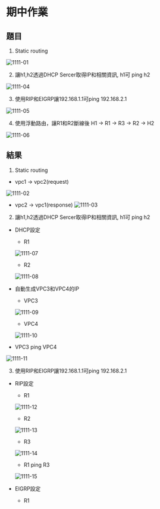 # 期中作業
## 題目
1. Static routing

![1111-01](./20201111/1111-01.png)

2. 讓h1,h2透過DHCP Sercer取得IP和相關資訊, h1可 ping h2

![1111-04](./20201111/1111-04.png)

3. 使用RIP和EIGRP讓192.168.1.1可ping 192.168.2.1

![1111-05](./20201111/1111-05.png)

4. 使用浮動路由，讓R1和R2斷線後
H1 -> R1 -> R3 -> R2 -> H2

![1111-06](./20201111/1111-06.png)



## 結果
1. Static routing

* vpc1 -> vpc2(request)

![1111-02](./20201111/1111-02.png)

* vpc2 -> vpc1(response)
![1111-03](./20201111/1111-03.png)

2. 讓h1,h2透過DHCP Sercer取得IP和相關資訊, h1可 ping h2

* DHCP設定

    * R1

    ![1111-07](./20201111/1111-07.png)

    * R2

    ![1111-08](./20201111/1111-08.png)

* 自動生成VPC3和VPC4的IP

    * VPC3

    ![1111-09](./20201111/1111-09.png)

    * VPC4

    ![1111-10](./20201111/1111-10.png)

* VPC3 ping VPC4

![1111-11](./20201111/1111-11.png)

3. 使用RIP和EIGRP讓192.168.1.1可ping 192.168.2.1

* RIP設定

    * R1

    ![1111-12](./20201111/1111-12.png)

    * R2

    ![1111-13](./20201111/1111-13.png)

    * R3

    ![1111-14](./20201111/1111-14.png)

    * R1 ping R3

    ![1111-15](./20201111/1111-15.png)

* EIGRP設定

    * R1